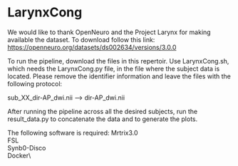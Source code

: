 # LarynxCong


We would like to thank OpenNeuro and the Project Larynx for making available the dataset. To download follow this link: https://openneuro.org/datasets/ds002634/versions/3.0.0

To run the pipeline, download the files in this repertoir. Use LarynxCong.sh, which needs the LarynxCong.py file, in the file where the subject data is located. Please remove the identifier information and leave the files with the following protocol:

sub_XX_dir-AP_dwi.nii --> dir-AP_dwi.nii

After running the pipeline across all the desired subjects, run the result_data.py to concatenate the data and to generate the plots.


The following software is required:
Mrtrix3.0 \
FSL \
Synb0-Disco \
Docker\
